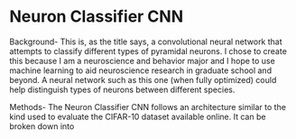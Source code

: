 # Neuron Classifier CNN

Background-
    This is, as the title says, a convolutional neural network that attempts to classify
    different types of pyramidal neurons. I chose to create this because I am a neuroscience 
    and behavior major and I hope to use machine learning to aid neuroscience research in
    graduate school and beyond. A neural network such as this one (when fully optimized)
    could help distinguish types of neurons between different species.

Methods-
    The Neuron Classifier CNN follows an architecture similar to the kind used to evaluate
    the CIFAR-10 dataset available online. It can be broken down into
